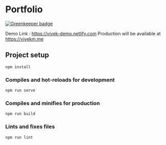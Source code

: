 # Portfolio

[![Greenkeeper badge](https://badges.greenkeeper.io/vivek1996/vivek1996.github.io.svg)](https://greenkeeper.io/)

Demo Link : https://vivek-demo.netlify.com
Production will be available at https://vivekm.me
## Project setup
```
npm install
```

### Compiles and hot-reloads for development
```
npm run serve
```

### Compiles and minifies for production
```
npm run build
```

### Lints and fixes files
```
npm run lint
```
